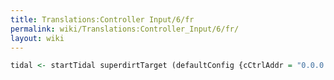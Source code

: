 ```yaml
---
title: Translations:Controller Input/6/fr
permalink: wiki/Translations:Controller_Input/6/fr/
layout: wiki
---
```


``` haskell
tidal <- startTidal superdirtTarget (defaultConfig {cCtrlAddr = "0.0.0.0", cCtrlPort = 6060})
```

